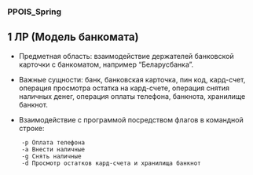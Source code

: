 ### PPOIS_Spring
## 1 ЛР (Модель банкомата)
  - Предметная область: взаимодействие держателей банковской карточки с банкоматом, например “Беларусбанка”.

  - Важные сущности: банк, банковская карточка, пин код, кард-счет, операция просмотра остатка на кард-счете, операция снятия  наличных денег, операция оплаты телефона, банкнота, хранилище банкнот.

  - Взаимодействие с программой посредством флагов в командной строке:

``` 
    -p Оплата телефона
    -a Внести наличные
    -g Снять наличные
    -d Просмотр остатков кард-счета и хранилища банкнот 
                                                       
